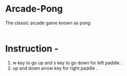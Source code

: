 # Arcade-Pong
The classic arcade game known as pong   
<br>
# Instruction -
1. w key to go up and s key to go down  for left paddle .
2. up and down arrow key for right paddle .
